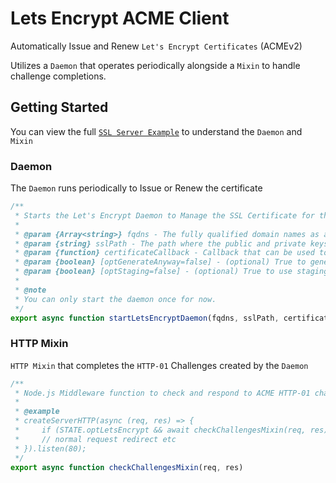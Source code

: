 # Lets Encrypt ACME Client

Automatically Issue and Renew `Let's Encrypt Certificates` (ACMEv2)

Utilizes a `Daemon` that operates periodically alongside a `Mixin` to handle challenge completions.

## Getting Started

You can view the full [`SSL Server Example`](https://github.com/FirstTimeEZ/server-ssl) to understand the `Daemon` and `Mixin`

### Daemon

The `Daemon` runs periodically to Issue or Renew the certificate

```javascript
/**
 * Starts the Let's Encrypt Daemon to Manage the SSL Certificate for the Server
 *
 * @param {Array<string>} fqdns - The fully qualified domain names as a SAN (e.g., ["example.com", "www.example.com"]).
 * @param {string} sslPath - The path where the public and private keys will be stored/loaded from.
 * @param {function} certificateCallback - Callback that can be used to update the certificates or trigger a restart etc.
 * @param {boolean} [optGenerateAnyway=false] - (optional) True to generate certificates before the 60 days has passed.
 * @param {boolean} [optStaging=false] - (optional) True to use staging mode instead of production.
 * 
 * @note
 * You can only start the daemon once for now.
 */
export async function startLetsEncryptDaemon(fqdns, sslPath, certificateCallback, optGenerateAnyway = false, optStaging = false)
```

### HTTP Mixin

`HTTP Mixin` that completes the `HTTP-01` Challenges created by the `Daemon`

```javascript
/**
 * Node.js Middleware function to check and respond to ACME HTTP-01 challenges inside the HTTP Server.
 *
 * @example
 * createServerHTTP(async (req, res) => {
 *     if (STATE.optLetsEncrypt && await checkChallengesMixin(req, res)) { return; } 
 *     // normal request redirect etc
 * }).listen(80);
 */
export async function checkChallengesMixin(req, res)
```